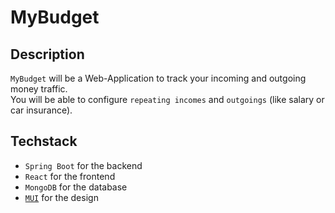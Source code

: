 # MyBudget

## Description

`MyBudget` will be a Web-Application to track your incoming and outgoing money traffic.<br>
You will be able to configure `repeating incomes` and `outgoings` (like salary or car insurance).

## Techstack

+ `Spring Boot` for the backend
+ `React` for the frontend
+ `MongoDB` for the database
+ [`MUI`](https://mui.com) for the design

